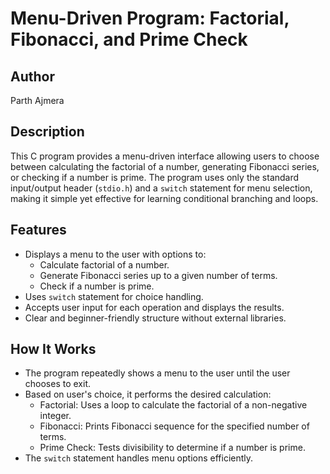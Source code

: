 # Menu-Driven Program: Factorial, Fibonacci, and Prime Check

## Author
Parth Ajmera

## Description
This C program provides a menu-driven interface allowing users to choose between calculating the factorial of a number, generating Fibonacci series, or checking if a number is prime. The program uses only the standard input/output header (`stdio.h`) and a `switch` statement for menu selection, making it simple yet effective for learning conditional branching and loops.

## Features
- Displays a menu to the user with options to:
  - Calculate factorial of a number.
  - Generate Fibonacci series up to a given number of terms.
  - Check if a number is prime.
- Uses `switch` statement for choice handling.
- Accepts user input for each operation and displays the results.
- Clear and beginner-friendly structure without external libraries.

## How It Works
- The program repeatedly shows a menu to the user until the user chooses to exit.
- Based on user's choice, it performs the desired calculation:
  - Factorial: Uses a loop to calculate the factorial of a non-negative integer.
  - Fibonacci: Prints Fibonacci sequence for the specified number of terms.
  - Prime Check: Tests divisibility to determine if a number is prime.
- The `switch` statement handles menu options efficiently.
